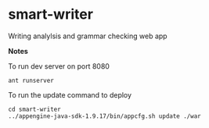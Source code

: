 # smart-writer 
Writing analylsis and grammar checking web app

**Notes**

To run dev server on port 8080

    ant runserver

To run the update command to deploy

    cd smart-writer
    ../appengine-java-sdk-1.9.17/bin/appcfg.sh update ./war
